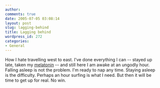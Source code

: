 ```yaml
---
author:
comments: true
date: 2005-07-05 03:08:14
layout: post
slug: lagging-behind
title: Lagging behind
wordpress_id: 272
categories:
- General
---
```


How I hate travelling west to east. I've done everything I can -- stayed up late, taken my [melatonin](http://general-medicine.jwatch.org/cgi/content/full/1999/924/1) -- and still here I am awake at an ungodly hour. Falling asleep is not the problem. I'm ready to nap any time. Staying asleep is the difficulty. Perhaps an hour surfing is what I need. But then it will be time to get up for real. No win.
